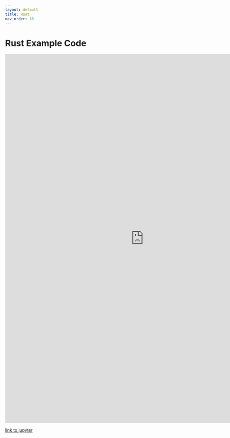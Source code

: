 ```yaml
---
layout: default
title: Rust
nav_order: 10
---
```


# Rust Example Code

<iframe src="https://rustpad.io/#dvRsIz" width="900" height="1200" style="border:none;" title="Rust Examples"></iframe>

[link to jupyter](https://mybinder.org/v2/gh/jfp6/jupyterNotebooks/fb434aa59a33830b0735ae9fcbacf758f1e6d003?urlpath=lab%2Ftree%2Fscratch.ipynb)
